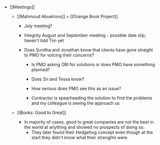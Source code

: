 - [[Meetings]]
	 - [[Mahmoud Abuelroos]] + [[Orange Book Project]]
		 - July meeting?

		 - Integrity August and September meeting - possible date slip, haven't told Tim yet

		 - Does Sunitha and Jonathan know that clients have gone straight to PMO for voicing their concerns?
			 - Is PMO asking OBI for solutions or does PMO have something planned?

			 - Does Sri and Tessa know?

			 - How serious does PMO see this as an issue? 

			 - Contractor is spearheading the solution to find the problems and my colleague is seeing the approach us 

	 - [[Books: Good to Great]]
		 - In majority of cases, good to great companies are not the best in the world at anything and showed no prospects of doing so. 
			 - They later found their Hedgehog concept even though at the start they didn't know what their strenghts were
